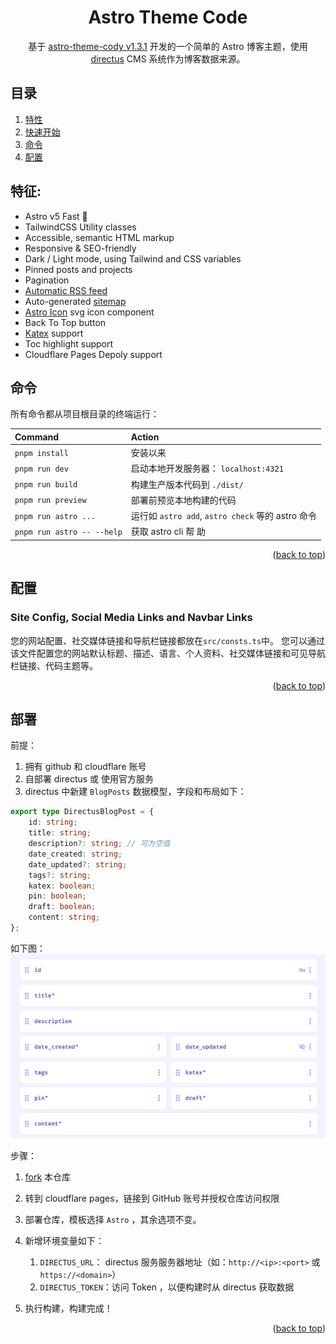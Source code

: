 <a name="readme-top"></a>

<div align="center">
  <p align="center">
    <h1>Astro Theme Code</h1>
    <p>
      基于 <a href="https://github.com/kirontoo/astro-theme-cody/tree/v1.3.1">astro-theme-cody v1.3.1</a> 开发的一个简单的 Astro 博客主题，使用 <a href="https://github.com/directus/directus">directus</a> CMS 系统作为博客数据来源。
    </p>
  </p>
</div>

## 目录

1. [特性](#特征)
2. [快速开始](#快速开始)
3. [命令](#命令)
4. [配置](#配置)

## 特征:

-   Astro v5 Fast 🚀
-   TailwindCSS Utility classes
-   Accessible, semantic HTML markup
-   Responsive & SEO-friendly
-   Dark / Light mode, using Tailwind and CSS variables
-   Pinned posts and projects
-   Pagination
-   [Automatic RSS feed](https://docs.astro.build/en/guides/rss)
-   Auto-generated [sitemap](https://docs.astro.build/en/guides/integrations-guide/sitemap/)
-   [Astro Icon](https://github.com/natemoo-re/astro-icon) svg icon component
-   Back To Top button
-   [Katex](https://katex.org/) support
-   Toc highlight support
-   Cloudflare Pages Depoly support

## 命令

所有命令都从项目根目录的终端运行：

| Command                    | Action                                            |
| :------------------------- | :------------------------------------------------ |
| `pnpm install`             | 安装以来                                          |
| `pnpm run dev`             | 启动本地开发服务器： `localhost:4321`             |
| `pnpm run build`           | 构建生产版本代码到 `./dist/`                      |
| `pnpm run preview`         | 部署前预览本地构建的代码                          |
| `pnpm run astro ...`       | 运行如 `astro add`, `astro check` 等的 astro 命令 |
| `pnpm run astro -- --help` | 获取 astro cli 帮 助                              |

<p align="right">(<a href="#readme-top">back to top</a>)</p>

## 配置

### Site Config, Social Media Links and Navbar Links

您的网站配置、社交媒体链接和导航栏链接都放在`src/consts.ts`中。
您可以通过该文件配置您的网站默认标题、描述、语言、个人资料、社交媒体链接和可见导航栏链接、代码主题等。

<p align="right">(<a href="#readme-top">back to top</a>)</p>

## 部署

前提：

1. 拥有 github 和 cloudflare 账号
2. 自部署 directus 或 使用官方服务
3. directus 中新建 `BlogPosts` 数据模型，字段和布局如下：

```ts
export type DirectusBlogPost = {
    id: string;
    title: string;
    description?: string; // 可为空值
    date_created: string;
    date_updated?: string;
    tags?: string;
    katex: boolean;
    pin: boolean;
    draft: boolean;
    content: string;
};
```

如下图：
![directus schema](./docs/images/directus_schema.png)

步骤：

1. [fork](https://github.com/ticks-tan/astro-theme-code/fork) 本仓库
2. 转到 cloudflare pages，链接到 GitHub 账号并授权仓库访问权限
3. 部署仓库，模板选择 `Astro` ，其余选项不变。
4. 新增环境变量如下：

    1. `DIRECTUS_URL`： directus 服务服务器地址（如：`http://<ip>:<port>` 或 `https://<domain>`）
    2. `DIRECTUS_TOKEN`：访问 Token ，以便构建时从 directus 获取数据

5. 执行构建，构建完成！

<p align="right">(<a href="#readme-top">back to top</a>)</p>
